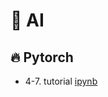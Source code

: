 # 🤖 AI
## 🔥 Pytorch
- 4-7. tutorial [ipynb](https://github.com/kbjung/Study/blob/main/AI/pytorch04_07(2022-10-04).ipynb)
